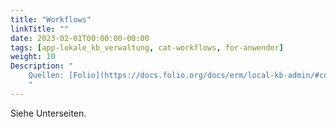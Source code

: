 ```yaml
---
title: "Workflows"
linkTitle: ""
date: 2023-02-01T00:00:00-00:00
tags: [app-lokale_kb_verwaltung, cat-workflows, for-anwender]
weight: 10
Description: "
    Quellen: [Folio](https://docs.folio.org/docs/erm/local-kb-admin/#connecting-an-external-kb) <!-- & [GBV](https://info.gebev.de/pages/viewpage.action?pageId=840859828) -->
    "
---
```


Siehe Unterseiten.
